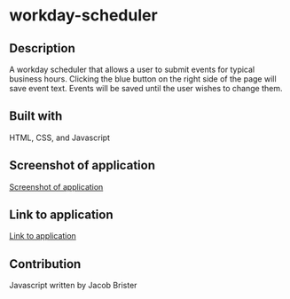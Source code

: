 # workday-scheduler

## Description
A workday scheduler that allows a user to submit events for typical business hours.
Clicking the blue button on the right side of the page will save event text.
Events will be saved until the user wishes to change them.

## Built with
HTML, CSS, and Javascript

## Screenshot of application
[Screenshot of application](./assets/images/screenshot.png)

## Link to application
[Link to application](https://jbrister71.github.io/workday-scheduler/)

## Contribution
Javascript written by Jacob Brister
